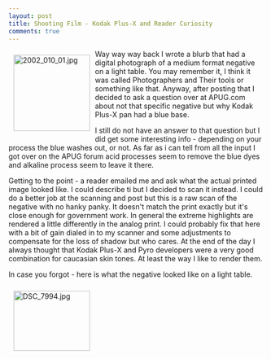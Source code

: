 ```yaml
---
layout: post
title: Shooting Film - Kodak Plus-X and Reader Curiosity
comments: true
---
```

<a rel="lightbox" href="/wp-content/uploads/2009/12/2002_010_01.jpg"><img title="2002_010_01.jpg" src="/wp-content/uploads/2009/12/.thumbs/.2002_010_01.jpg" border="0" alt="2002_010_01.jpg" hspace="10" vspace="10" width="150" height="150" align="left" /></a>Way way way back I wrote a blurb that had a digital photograph of a medium format negative on a light table. You may remember it, I think it was called Photographers and Their tools or something like that. Anyway, after posting that I decided to ask a question over at APUG.com about not that specific negative but why Kodak Plus-X pan had a blue base.

I still do not have an answer to that question but I did get some interesting info - depending on your process the blue washes out, or not. As far as i can tell from all the input I got over on the APUG forum acid processes seem to remove the blue dyes and alkaline process seem to leave it there.

Getting to the point - a reader emailed me and ask what the actual printed image looked like. I could describe ti but I decided to scan it instead. I could do a better job at the scanning and post but this is a raw scan of the negative with no hanky panky. It doesn't match the print exactly but it's close enough for government work. In general the extreme highlights are rendered a little differently in the analog print. I could probably fix that here with a bit of gain dialed in to my scanner and some adjustments to compensate for the loss of shadow but who cares. At the end of the day I always thought that Kodak Plus-X and Pyro developers were a very good combination for caucasian skin tones. At least the way I like to render them.

In case you forgot - here is what the negative looked like on a light table.

<a rel="lightbox" href="/wp-content/uploads/2009/11/DSC_7994.jpg"><img title="DSC_7994.jpg" src="/wp-content/uploads/2009/11/.thumbs/.DSC_7994.jpg" border="0" alt="DSC_7994.jpg" hspace="10" vspace="10" width="150" height="118" align="left" /></a>
